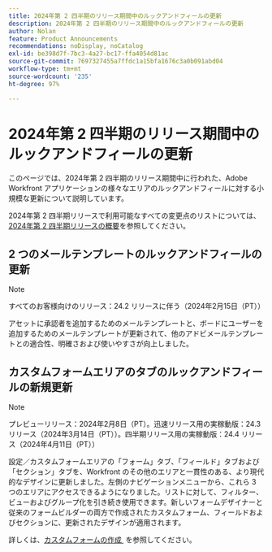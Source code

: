 ```yaml
---
title: 2024年第 2 四半期のリリース期間中のルックアンドフィールの更新
description: 2024年第 2 四半期のリリース期間中のルックアンドフィールの更新
author: Nolan
feature: Product Announcements
recommendations: noDisplay, noCatalog
exl-id: be398d7f-7bc3-4a27-bc17-ffa4054d81ac
source-git-commit: 7697327455a7ffdc1a15bfa1676c3a0b091abd04
workflow-type: tm+mt
source-wordcount: '235'
ht-degree: 97%

---
```


# 2024年第 2 四半期のリリース期間中のルックアンドフィールの更新

このページでは、2024年第 2 四半期のリリース期間中に行われた、Adobe Workfront アプリケーションの様々なエリアのルックアンドフィールに対する小規模な更新について説明しています。

2024年第 2 四半期リリースで利用可能なすべての変更点のリストについては、[2024年第 2 四半期リリースの概要](/help/quicksilver/product-announcements/product-releases/24-q2-release-activity/24-q2-release-overview.md)を参照してください。

## 2 つのメールテンプレートのルックアンドフィールの更新

>[!NOTE]
>
>すべてのお客様向けのリリース：24.2 リリースに伴う（2024年2月15日（PT））

アセットに承認者を追加するためのメールテンプレートと、ボードにユーザーを追加するためのメールテンプレートが更新されて、他のアドビメールテンプレートとの適合性、明確さおよび使いやすさが向上しました。

## カスタムフォームエリアのタブのルックアンドフィールの新規更新

>[!NOTE]
>
>プレビューリリース：2024年2月8日（PT）。迅速リリース用の実稼動版：24.3 リリース（2024年3月14日（PT））。四半期リリース用の実稼動版：24.4 リリース（2024年4月11日（PT））

設定／カスタムフォームエリアの「フォーム」タブ、「フィールド」タブおよび「セクション」タブを、Workfront のその他のエリアと一貫性のある、より現代的なデザインに更新しました。左側のナビゲーションメニューから、これら 3 つのエリアにアクセスできるようになりました。リストに対して、フィルター、ビューおよびグループ化を引き続き使用できます。新しいフォームデザイナーと従来のフォームビルダーの両方で作成されたカスタムフォーム、フィールドおよびセクションに、更新されたデザインが適用されます。

詳しくは、[&#x200B; カスタムフォームの作成 &#x200B;](/help/quicksilver/administration-and-setup/customize-workfront/create-manage-custom-forms/form-designer/design-a-form/design-a-form.md) を参照してください。
